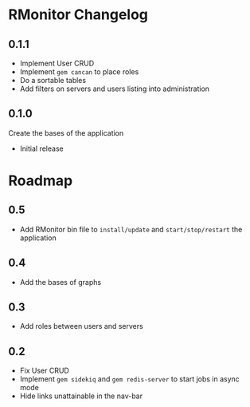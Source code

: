 # RMonitor Changelog


## 0.1.1

- Implement User CRUD
- Implement `gem cancan` to place roles
- Do a sortable tables
- Add filters on servers and users listing into administration

## 0.1.0

Create the bases of the application

- Initial release


# Roadmap

## 0.5

- Add RMonitor bin file to `install/update` and `start/stop/restart` the application

## 0.4

- Add the bases of graphs

## 0.3

- Add roles between users and servers

## 0.2

- Fix User CRUD
- Implement `gem sidekiq` and `gem redis-server` to start jobs in async mode
- Hide links unattainable in the nav-bar
